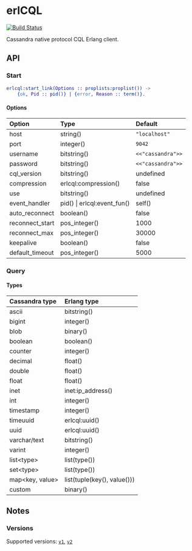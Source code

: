 # erlCQL

[![Build Status][travis_ci_image]][travis_ci]

Cassandra native protocol CQL Erlang client.

## API

### Start

``` erlang
erlcql:start_link(Options :: proplists:proplist()) ->
    {ok, Pid :: pid()} | {error, Reason :: term()}.
```

#### Options

| Option          | Type                            | Default           |
|:--------------- |:------------------------------- |:----------------- |
| host            | string()                        | `"localhost"`     |
| port            | integer()                       | `9042`            |
| username        | bitstring()                     | `<<"cassandra">>` |
| password        | bitstring()                     | `<<"cassandra">>` |
| cql_version     | bitstring()                     | undefined         |
| compression     | erlcql:compression()            | false             |
| use             | bitstring()                     | undefined         |
| event_handler   | pid() &#124; erlcql:event_fun() | self()            |
| auto_reconnect  | boolean()                       | false             |
| reconnect_start | pos_integer()                   | 1000              |
| reconnect_max   | pos_integer()                   | 30000             |
| keepalive       | boolean()                       | false             |
| default_timeout | pos_integer()                   | 5000              |

### Query

#### Types

| Cassandra type        | Erlang type                 |
|:--------------------- |:--------------------------- |
| ascii                 | bitstring()                 |
| bigint                | integer()                   |
| blob                  | binary()                    |
| boolean               | boolean()                   |
| counter               | integer()                   |
| decimal               | float()                     |
| double                | float()                     |
| float                 | float()                     |
| inet                  | inet:ip_address()           |
| int                   | integer()                   |
| timestamp             | integer()                   |
| timeuuid              | erlcql:uuid()               |
| uuid                  | erlcql:uuid()               |
| varchar/text          | bitstring()                 |
| varint                | integer()                   |
| list&lt;type&gt;      | list(type())                |
| set&lt;type&gt;       | list(type())                |
| map&lt;key, value&gt; | list(tuple(key(), value())) |
| custom                | binary()                    |

## Notes

### Versions

Supported versions: [`v1`][proto_v1], [`v2`][proto_v2]

[travis_ci]: https://travis-ci.org/rpt/erlcql
[travis_ci_image]: https://travis-ci.org/rpt/erlcql.png
[proto_v1]: https://raw.github.com/apache/cassandra/trunk/doc/native_protocol_v1.spec
[proto_v2]: https://raw.github.com/apache/cassandra/trunk/doc/native_protocol_v2.spec
